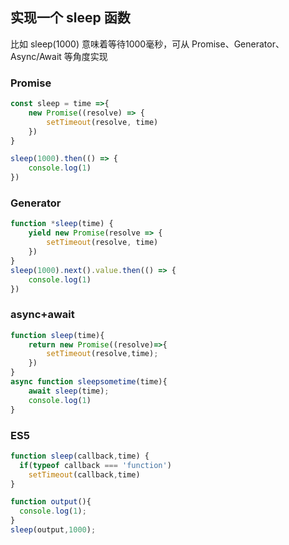 ## 实现一个 sleep 函数
比如 sleep(1000) 意味着等待1000毫秒，可从 Promise、Generator、Async/Await 等角度实现

### Promise
```js
const sleep = time =>{
    new Promise((resolve) => {
        setTimeout(resolve, time)
    })
}

sleep(1000).then(() => {
    console.log(1)
})
```

### Generator
```js
function *sleep(time) {
    yield new Promise(resolve => {
        setTimeout(resolve, time)
    })
}
sleep(1000).next().value.then(() => {
    console.log(1)
})
```

### async+await
```js
function sleep(time){
    return new Promise((resolve)=>{
        setTimeout(resolve,time);
    })
}
async function sleepsometime(time){
    await sleep(time);
    console.log(1)
}
```

### ES5
```js
function sleep(callback,time) {
  if(typeof callback === 'function')
    setTimeout(callback,time)
}

function output(){
  console.log(1);
}
sleep(output,1000);
```